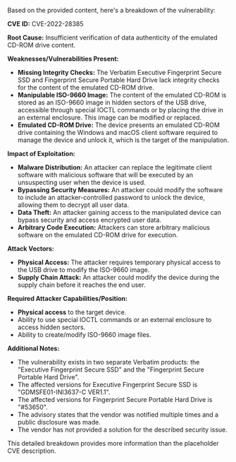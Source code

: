 Based on the provided content, here's a breakdown of the vulnerability:

**CVE ID:** CVE-2022-28385

**Root Cause:** Insufficient verification of data authenticity of the emulated CD-ROM drive content.

**Weaknesses/Vulnerabilities Present:**

*   **Missing Integrity Checks:** The Verbatim Executive Fingerprint Secure SSD and Fingerprint Secure Portable Hard Drive lack integrity checks for the content of the emulated CD-ROM drive.
*   **Manipulable ISO-9660 Image:** The content of the emulated CD-ROM is stored as an ISO-9660 image in hidden sectors of the USB drive, accessible through special IOCTL commands or by placing the drive in an external enclosure. This image can be modified or replaced.
*   **Emulated CD-ROM Drive:** The device presents an emulated CD-ROM drive containing the Windows and macOS client software required to manage the device and unlock it, which is the target of the manipulation.

**Impact of Exploitation:**

*   **Malware Distribution:** An attacker can replace the legitimate client software with malicious software that will be executed by an unsuspecting user when the device is used.
*   **Bypassing Security Measures:** An attacker could modify the software to include an attacker-controlled password to unlock the device, allowing them to decrypt all user data.
*   **Data Theft:** An attacker gaining access to the manipulated device can bypass security and access encrypted user data.
*   **Arbitrary Code Execution:** Attackers can store arbitrary malicious software on the emulated CD-ROM drive for execution.

**Attack Vectors:**

*   **Physical Access:** The attacker requires temporary physical access to the USB drive to modify the ISO-9660 image.
*   **Supply Chain Attack:** An attacker could modify the device during the supply chain before it reaches the end user.

**Required Attacker Capabilities/Position:**

*   **Physical access** to the target device.
*   Ability to use special IOCTL commands or an external enclosure to access hidden sectors.
*   Ability to create/modify ISO-9660 image files.

**Additional Notes:**

*   The vulnerability exists in two separate Verbatim products: the "Executive Fingerprint Secure SSD" and the "Fingerprint Secure Portable Hard Drive".
*   The affected versions for Executive Fingerprint Secure SSD is "GDMSFE01-INI3637-C VER1.1".
*   The affected versions for Fingerprint Secure Portable Hard Drive is "#53650".
*   The advisory states that the vendor was notified multiple times and a public disclosure was made.
*   The vendor has not provided a solution for the described security issue.

This detailed breakdown provides more information than the placeholder CVE description.